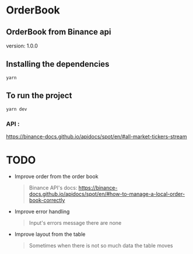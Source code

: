# OrderBook

## OrderBook from Binance api

version: 1.0.0

## Installing the dependencies

`yarn`

## To run the project

`yarn dev`

### API :

https://binance-docs.github.io/apidocs/spot/en/#all-market-tickers-stream

# TODO

- Improve order from the order book

  > Binance API's docs:
  > https://binance-docs.github.io/apidocs/spot/en/#how-to-manage-a-local-order-book-correctly

- Improve error handling

  > Input's errors message there are none

- Improve layout from the table
  > Sometimes when there is not so much data the table moves
